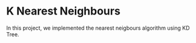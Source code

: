 # K Nearest Neighbours

In this project, we implemented the nearest neigbours algorithm using KD Tree.
